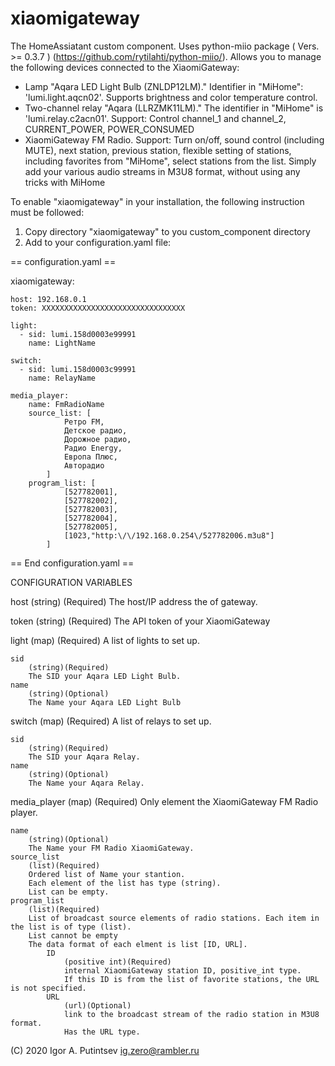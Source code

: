 # xiaomigateway
The HomeAssiatant custom component. Uses python-miio package ( Vers.  >= 0.3.7 ) (https://github.com/rytilahti/python-miio/).
Allows you to manage the following devices connected to the XiaomiGateway:
- Lamp "Aqara LED Light Bulb (ZNLDP12LM)." Identifier in "MiHome": 'lumi.light.aqcn02'.
  Supports brightness and color temperature control.
- Two-channel relay "Aqara (LLRZMK11LM)." The identifier in "MiHome" is 'lumi.relay.c2acn01'.
  Support: Control channel_1 and channel_2, CURRENT_POWER, POWER_CONSUMED
- XiaomiGateway FM Radio.
  Support: Turn on/off, sound control (including MUTE), next station, previous station,
  flexible setting of stations, including favorites from "MiHome", select stations from the list.
  Simply add your various audio streams in M3U8 format, without using any tricks with MiHome


To enable "xiaomigateway" in your installation, the following instruction must be followed:
1. Copy directory "xiaomigateway" to you custom_component directory
2. Add to your configuration.yaml file:

== configuration.yaml ==

xiaomigateway:

    host: 192.168.0.1
    token: XXXXXXXXXXXXXXXXXXXXXXXXXXXXXXXX
    
    light:
      - sid: lumi.158d0003e99991
        name: LightName
        
    switch:
      - sid: lumi.158d0003c99991
        name: RelayName
        
    media_player:
        name: FmRadioName
        source_list: [
                Ретро FM,
                Детское радио,
                Дорожное радио,
                Радио Energy,
                Европа Плюс,
                Авторадио
            ]
        program_list: [
                [527782001],
                [527782002],
                [527782003],
                [527782004],
                [527782005],
                [1023,"http:\/\/192.168.0.254\/527782006.m3u8"]
            ]
            
== End configuration.yaml ==

CONFIGURATION VARIABLES


host
    (string) (Required)
    The host/IP address the of gateway.
    
token
    (string) (Required)
    The API token of your XiaomiGateway
    
light
    (map) (Required)
    A list of lights to set up.

    sid
        (string)(Required)
        The SID your Aqara LED Light Bulb.
    name
        (string)(Optional)
        The Name your Aqara LED Light Bulb
        
switch
    (map) (Required)
    A list of relays to set up.

    sid
        (string)(Required)
        The SID your Aqara Relay.
    name
        (string)(Optional)
        The Name your Aqara Relay.
        
media_player
    (map) (Required)
    Only element the XiaomiGateway FM Radio player.

    name
        (string)(Optional)
        The Name your FM Radio XiaomiGateway.
    source_list
        (list)(Required)
        Ordered list of Name your stantion.
        Each element of the list has type (string).
        List can be empty.
    program_list
        (list)(Required)
        List of broadcast source elements of radio stations. Each item in the list is of type (list).
        List cannot be empty
        The data format of each elment is list [ID, URL].
            ID
                (positive int)(Required)
                internal XiaomiGateway station ID, positive_int type.
                If this ID is from the list of favorite stations, the URL is not specified.
            URL
                (url)(Optional)
                link to the broadcast stream of the radio station in M3U8 format.
                Has the URL type.

(C) 2020 Igor A. Putintsev  ig.zero@rambler.ru
